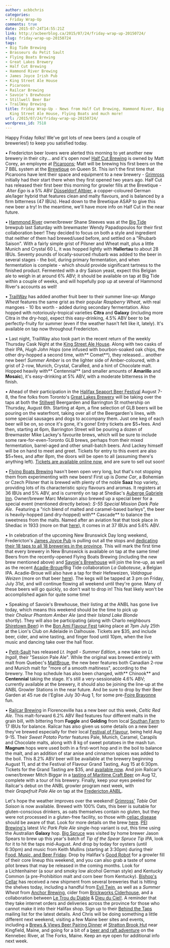 ```yaml
---
author: acbbchris
categories:
- Friday Wrap-Up
comments: true
date: 2015-07-24T14:55:21Z
link: http://acbeerblog.ca/2015/07/24/friday-wrap-up-20150724/
slug: friday-wrap-up-20150724
tags:
- Big Tide Brewing
- Brasseurs du Petit Sault
- Flying Boats Brewing
- Great Lakes Brewery
- Half Cut Brewing
- Hammond River Brewing
- James Joyce Irish Pub
- King Street Ale House
- Picaroons
- Railcar Brewing
- Savoie's Brewhouse
- Stillwell Beer Bar
- TrailWay Brewing
title: Friday Wrap-Up - News from Half Cut Brewing, Hammond River, Big Tide, TrailWay,
  King Street Ale House, Flying Boats and much more!
url: /2015/07/24/friday-wrap-up-20150724/
wordpress_id: 7518
---
```


Happy Friday folks! We've got lots of new beers (and a couple of breweries!) to keep you satisfied today.

• Fredericton beer lovers were alerted this morning to yet another new brewery in their city... and it's open now! [Half Cut Brewing](https://www.facebook.com/HalfCutBrewing) is owned by Matt Corey, an employee at [Picaroons](https://www.facebook.com/picaroons); Matt will be brewing his first beers on the 7 BBL system at the [Brewtique](https://www.facebook.com/pages/Picaroons-Brewtique/175733285789133?ref=br_tf) on Queen St. This isn't the first time that Picaroons have lent their space and equipment to a new brewery - [Grimross](https://www.facebook.com/pages/Grimross-Brewing-Co/110264115801307) initially had their start there when they first opened two years ago. Half Cut has released their first beer this morning for growler fills at the Brewtique - _Alter Ego_ is a 5% ABV [Düsseldorf Altbier](http://bjcp.org/2008styles/style07.php#1c), a copper-coloured German ale/lager hybrid that features clean and malty flavours, and is balanced by a firm bitterness (47 IBUs). Head down to the Brewtique ASAP to give this new beer a try! In the meantime, we'll have more info on Half Cut in the near future.

• [Hammond River](https://www.facebook.com/hammondriverbrewery) owner/brewer Shane Steeves was at the [Big Tide](https://www.facebook.com/pages/Big-Tide-Brewing-Co/301456876447) brewpub last Saturday with brewmaster Wendy Papadopoulos for their first collaboration beer! They decided to focus on both a style and ingredient that neither of them had brewed/used before, and settled on a "Rhubarb Saison". With a fairly simple grist of Pilsner and Wheat malt, plus a little Munich and Crystal 60 L, it was hopped lightly with **Hallertau** to about 28 IBUs. Seventy pounds of locally-sourced rhubarb was added to the beer in several stages - the boil, during primary fermentation, and when fermentation is complete - which should provide significant tartness to the finished product. Fermented with a dry Saison yeast, expect this Belgian ale to weigh in at around 6% ABV; it should be available on tap at Big Tide within a couple of weeks, and will hopefully pop up at several of Hammond River's accounts as well!

• [TrailWay](https://www.facebook.com/trailwaybrewing) has added another fruit beer to their summer line-up: _Mango Wheat_ features the same grist as their popular _Raspberry Wheat_, with real mangoes - 10 lbs worth - added during secondary fermentation. Also hopped with notoriously-tropical varieties **Citra** and **Galaxy** (including more Citra in the dry-hop), expect this easy-drinking, 4.5% ABV beer to be perfectly-fruity for summer (even if the weather hasn't felt like it, lately). It's available on tap now throughout Fredericton.

• Last night, TrailWay also took part in the recent return of the weekly Thursday Cask Night at the [King Street Ale House](http://thekingstreetalehouse.ca/). Along with two casks of their IPA, _Hugh John Hops_ (one infused with bourbon-soaked oak chips, the other dry-hopped a second time, with** Comet**), they released... another new beer! _Summer Amber_ is on the lighter side of Amber-coloured, with a grist of 2-row, Munich, Crystal, CaraRed, and a hint of Chocolate malt. Hopped heavily with** Centennial** (and smaller amounts of **Amarillo** and **Mosaic**), it's easy-drinking at 5% ABV, with a moderate bitterness in the finish.

• Ahead of their participation in the [Halifax Seaport Beer Festival](http://seaportbeerfest.com/) August 7-8, the fine folks from Toronto's [Great Lakes Brewery](http://greatlakesbeer.com/) will be taking over the taps at both the [Stillwell](http://www.barstillwell.com/) Beergarden and Barrington St mothership on Thursday, August 6th. Starting at 4pm, a fine selection of GLB beers will be pouring on the waterfront, taking over all of the Beergarden's lines, with some special sausages and dogs to accompany them. Just one keg of each beer will be on, so once it's gone, it's gone! Entry tickets are $5+fees. And then, starting at 6pm, Barrington Street will be pouring a dozen of Brewmaster Mike Lackey's favourite brews, which will be sure to include some rare-for-even-Toronto GLB brews, perhaps from their mixed fermentation, barrel-aged and other small-batch beers. And Lackey himself will be on hand to meet and greet. Tickets for entry to this event are also $5+fees, and after 8pm, the doors will be open to all (assuming there's anything left). [Tickets are available online now](http://www.eventbrite.ca/e/stillwell-welcomes-great-lakes-tickets-17874379751), and are sure to sell out soon!

• [Flying Boats Brewing](https://www.facebook.com/pages/Flying-Boats-Brewing/1580598582194710) hasn't been open very long, but that's not stopping them from experimenting with new beers! First up is _Dome Car_, a Bohemian or Czech Pilsner that is brewed with plenty of the noble **Saaz** hop variety, providing lots of its characteristic spicy flavours and aromas. It registers at 36 IBUs and 5% ABV, and is currently on tap at Shediac's [Auberge Gabriele Inn](http://www.aubergegabrieleinn.com/restaurant.html). Owner/brewer Marc Melanson also brewed up a special beer for a special event (mentioned directly below): _S-55 Special Mission Dark Pale Ale_.  Featuring a "rich blend of malted and caramel-based barleys", the beer is heavily-hopped (and dry-hopped) with** Cascade** to balance the sweetness from the malts. Named after an aviation feat that took place in Shediac in 1933 (more on that [here](http://www.gnb.ca/0131/PDF/H/HW/ShediacAviation.pdf)), it comes in at 37 IBUs and 5.6% ABV.

• In celebration of the upcoming New Brunswick Day long weekend, Fredericton's [James Joyce Pub](https://www.facebook.com/FoodatTheCrownDowntown) is pulling out all the stops and [dedicating their 18 taps to all 18 breweries in the province](https://www.facebook.com/events/511961148955651/). This will mark the first time that every brewery in New Brunswick is available on tap at the same time! Beers from the recently-opened Flying Boats Brewing (including the new brew mentioned above) and [Savoie's Brewhouse](https://www.facebook.com/pages/Savoies-Brewhouse/1617785005132093?fref=ts) will join the line-up, as well as the recent [Acadie-Broue](https://www.facebook.com/pages/Acadie-Broue/176759632361301)/Big Tide collaboration _La Gaboteuse_, a Belgian IPA. Acadie-Broue will also have a tap for their Hefeweizen, _Valdrague Weizen_ (more on that beer [here](http://acbeerblog.ca/2013/12/10/acadie-broue-to-release-two-new-beers/)). The kegs will be tapped at 3 pm on Friday, July 31st, and will continue flowing all weekend until they're gone. Many of these beers will go quickly, so don't wait to drop in! This feat likely won't be accomplished again for quite some time!

• Speaking of Savoie's Brewhouse, their listing at the ANBL has gone live today, which means this weekend should be the time to pick up their _Chaleur Phantom Amber Ale_ (and their _Island Lake Blonde_ shortly). They will also be participating (along with Charlo neighbours [Shiretown Beer](http://www.shiretownbeer.com/)) in the [Bon Ami Flavour Fest](https://www.facebook.com/events/1385071261803883/permalink/1391869191124090/) taking place at 7pm July 25th at the Lion's Club on Adelaide in Dalhousie. Tickets are $35, and include beer, cider, and wine tasting, and finger food until 10pm, when the live music and dancing take over the hall floor.

• [Petit-Sault](http://petitsault.com/en/) has released _Lt. Ingall - Summer Edition_, a new take on _Lt. Ingall_, their "Session Pale Ale". While the original was brewed entirely with malt from Quebec's [MaltBroue](http://www.maltbroue.com/en/), the new beer features both Canadian 2-row and Munich malt for "more of a smooth maltiness", according to the brewery. The hop schedule has also been changed, with** Chinook** and **Centennial** taking the stage. It's still a very-sessionable 4.6% ABV; currently available at the brewery, it should also be joining the line-up at the ANBL Growler Stations in the near future. And be sure to drop by their Beer Garden at 45 rue de l'Eglise July 30-Aug 1, for some pre-[Foire Brayonne](http://www.foirebrayonne.com/) fun.

• [Railcar Brewing](http://railcarbrewing.com/) in Florenceville has a new beer out this week, _Celtic Red Ale_. This malt-forward 6.2% ABV Red features four different malts in the grain bill, with bittering from **Fuggle** and **Golding** from local [Southan Farm](http://www.southanfarms.net/) to 17 IBUs for balance. Railcar has also given us some details on a new beer they've brewed especially for their local [Festival of Flavour](http://www.festivalofflavour.com/html/schedule.html), being held Aug 9-15. Their _Sweet Potato Porter_ features Pale, Munich, Caramel, Carapils and Chocolate malts, along with 8 kg of sweet potatoes in the mash tun. **Magnum** hops were used both in a first-wort hop and in the boil to balance the malt, and an addition of star anise and cinnamon spices was added to the boil. This 8.2% ABV beer will be available at the brewery beginning August 11, and at the Festival of Flavour Grand Tasting, Aug 15 at 6:30pm. Tickets for the Grand Tasting are $35, and [available now](https://kiosk.eztix.co/kiosk-optimised/69794). And join Railcar's owner/brewer Mitch Biggar in a [tasting of Maritime Craft Beer](https://www.facebook.com/events/132177800449521/) on Aug 12, complete with a tour of his brewery. Finally, keep your eyes peeled for Railcar's debut on the ANBL growler program next week, with their _Grapefruit Pale Ale_ on tap at the [Fredericton ANBL](http://www.nbliquor.com/Home/Stores?StoreSearch=Fredericton+-+rue+Prospect+Street).

Let's hope the weather improves over the weekend! [Grimross'](https://www.facebook.com/pages/Grimross-Brewing-Co/110264115801307) _Table Oat Saison_ is now available. Brewed with 100% Oats, this beer is suitable for gluten-conscious drinkers, as oats themselves contain no gluten, but they were not processed in a gluten-free facility, so those with [celiac disease ](http://www.celiac.ca/?page_id=2831)should be aware of that. Look for more details on the brew [here](http://acbeerblog.ca/2015/06/26/friday-wrap-up-20150626/). [PEI Brewing's](http://peibrewingcompany.com/) latest _Vic Park Pale Ale_ single-hop variant is out, this time using the Australian **Galaxy** hop. [Big Spruce](http://www.bigspruce.ca/) was visited by home brewer Jason Spears to brew up this year's batch of _Tip of the Spear Spruce Tip IPA_, look for it to hit the taps mid-August. And drop by today for oysters (until 6:30pm) and music from Keith Mullins (starting at 3:30pm) during their [Food, Music, and Beer Friday](https://www.facebook.com/events/1453901821578358/). Drop by Halifax's [Good Robot](http://wroughtironbrewing.ca/) for a growler fill of their core lineup this weekend, and you can also grab a taste of some pilot brews that may be released in the coming months. Look for a Lichtenhainer (a sour and smoky low alcohol German style) and Kentucky Common (a pre-Prohibition malt and corn beer from Kentucky). [Bishop's Cellar](http://bishopscellar.com/) has received a new shipment from several breweries that is hitting the shelves today, including a handful from [Evil Twin](https://bishopscellar.com/product-search/?search_query=Evil+Twin), as well as a _Summer Wheat_ from [Anchor Brewing](http://www.anchorbrewing.com/), cider from [Brickworks Ciderhouse](http://theciderhouse.ca/), and a collaboration between [Le Trou du Diable](http://troududiable.com/) & [Dieu du Ciel!](http://micro.dieuduciel.com/en/index.php). A reminder that they take internet orders and deliveries across the province for those who cannot make it into their Halifax shop. Sign up to their [Behind the Taps](http://bishopscellar.hs-sites.com/behindthetaps) mailing list for the latest details. And Chris will be doing something a little different next weekend, visiting a few Maine beer sites and events, including a [Brews & Views Beer Pairing Dinner](http://www.mainehuts.org/events/brews-views-beer-pairing-dinner/) at [Stratton Brook Hut](http://www.mainehuts.org/) near Kingfield, Maine, and going for a bit of a [beer and raft adventure](http://www.northernoutdoors.com/site/brewery.html) on the Kennebec River, at The Forks, Maine. Keep an eye open for additional info next week.
